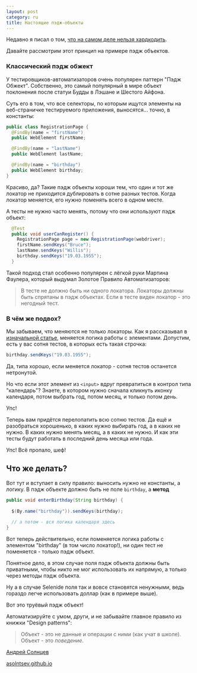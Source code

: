 ```yaml
---
layout: post
category: ru
title: Настоящие пэдж-объекты
---
```


Недавно я писал о том, [что на самом деле нельзя хардкодить](/2016/07/08/what-is-hardcode/). 

Давайте рассмотрим этот принцип на примере пэдж объектов. 

<!--more-->

### Классический пэдж обжект

У тестировщиков-автоматизаторов очень популярен паттерн "Пэдж Обжект". 
Собственно, это самый популярный в мире объект поклонения после статуи Будды в Лэшане и Шестого Айфона.

Суть его в том, что все селекторы, по которым ищутся элементы на веб-страничке тестируемого приложения,
выносятся... точно, в константы:

```java
public class RegistrationPage {
  @FindBy(name = "firstName")
  public WebElement firstName;

  @FindBy(name = "lastName")
  public WebElement lastName;

  @FindBy(name = "birthday")
  public WebElement birthday;
}
```

Красиво, да?
Такие пэдж объекты хороши тем, что один и тот же локатор не приходится дублировать в сотне разных тестов. 
Когда локатор меняется, его нужно поменять всего в одном месте.

А тесты не нужно часто менять, потому что они используют пэдж объект:

```java
  @Test
  public void userCanRegister() {
    RegistrationPage page = new RegistrationPage(webdriver);
    firstName.sendKeys("Bruce");
    lastName.sendKeys("Willis");
    birthday.sendKeys("19.03.1955");
  }
```

Такой подход стал особенно популярен с лёгкой руки Мартина Фаулера, 
который выдумал Золотое Правило Автоматизаторов:

> В тесте не должно быть ни одного локатора. Локаторы должны быть спрятаны в пэдж объектах. 
> Если в тесте виден локатор - это негодный тест.

### В чём же подвох?

Мы забываем, что меняются не только локаторы. 
Как я рассказывал в [изначальной статье](/2016/07/08/what-is-hardcode/), меняется логика работы с элементами. 
Допустим, есть у вас сотня тестов, в которых есть такая строчка:

```java
birthday.sendKeys("19.03.1955");
```

Да, типа хорошо, если меняется локатор - сотня тестов останется нетронутой.

Но что если этот элемент из `<input>` вдруг превратиться в контрол типа "календарь"? 
Знаете, в котором нужно сначала кликнуть иконку календаря, потом выбрать год, потом месяц, и только потом день.
 
Упс!

Теперь вам придётся перелопатить всю сотню тестов. 
Да ещё и разобраться хорошенько, в каких нужно выбирать год, а в каких не нужно. 
В каких нужно менять месяц, а в каких не нужно. И как эти тесты будут работать в последний день месяца или года.

Упс!
Всё пропало, шеф!

## Что же делать?

Вот тут и вступает в силу правило: выносить нужно не константы, а логику.
В пэдж объекте должно быть не поле `birthday`, а **метод**

```java
public void enterBirthday(String birthday) {
  
  $(By.name("birthday")).sendKeys(birthday);
  
  // а потом - вся логика календаря здесь
}
```

Вот теперь действительно, если поменяется логика работы с элементом "birthday" (в том число локатор!), 
ни один тест не поменяется - только пэдж объект.  

Понятное дело, в этом случае поля пэдж объекта должны быть приватными, чтобы
никто не мог использовать их напрямую, а только через методы пэдж объекта.

Ну а в случае Selenide поля так и вовсе становятся ненужными, ведь 
гораздо легче использовать доллар (как в примере выше).

Вот это труёвый пэдж объект!

Автоматизируйте с умом, други, и не забывайте главное правило из книжки "Design patterns":

> Объект - это не данные и операции с ними (как учат в школе).<br/>
> Объект - это _поведение_.

[Андрей Солнцев](https://twitter.com/asolntsev) 

[asolntsev.github.io](https://asolntsev.github.io/ru)
